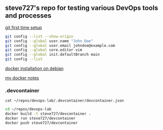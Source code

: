 ## steve727's repo for testing various DevOps tools and processes

[git first time setup](https://git-scm.com/book/en/v2/Getting-Started-First-Time-Git-Setup)
```bash
git config --list --show-origin
git config --global user.name "John Doe"
git config --global user.email johndoe@example.com
git config --global core.editor vim
git config --global init.defaultBranch main
git config --list
```
[docker installation on debian](https://docs.docker.com/engine/install/debian/)

[my docker notes](https://github.com/steve727/docs/blob/main/docker.md)

### .devcontainer
`cat ~/repos/devops-lab/.devcontainer/devcontainer.json`

```bash
cd ~/repos/devops-lab
docker build -t steve727/devcontainer .
docker run steve727/devcontainer
docker push steve727/devcontainer
```
